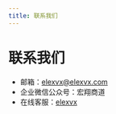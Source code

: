 ```yaml
---
title: 联系我们
---
```


# 联系我们

- 邮箱：[elexvx@elexvx.com](mailto:elexvx@elexvx.com)
- 企业微信公众号：宏翔商道
- 在线客服：[elexvx](https://work.weixin.qq.com/kfid/kfc5efca4c28472ff7b#/)
